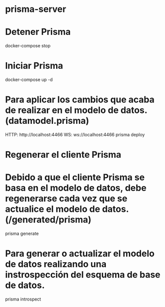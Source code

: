 # prisma-server

# Detener Prisma
docker-compose stop

# Iniciar Prisma
docker-compose up -d

# Para aplicar los cambios que acaba de realizar en el modelo de datos. (datamodel.prisma)
HTTP:  http://localhost:4466
WS:    ws://localhost:4466
prisma deploy

# Regenerar el cliente Prisma
# Debido a que el cliente Prisma se basa en el modelo de datos, debe regenerarse cada vez que se actualice el modelo de datos. (/generated/prisma)
prisma generate

# Para generar o actualizar el modelo de datos realizando una instrospección del esquema de base de datos.
prisma introspect

